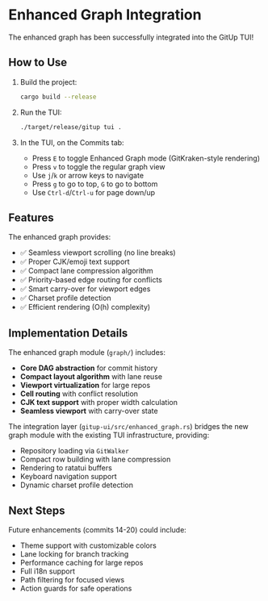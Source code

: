 Enhanced Graph Integration
==========================

The enhanced graph has been successfully integrated into the GitUp TUI!

## How to Use

1. Build the project:
   ```bash
   cargo build --release
   ```

2. Run the TUI:
   ```bash
   ./target/release/gitup tui .
   ```

3. In the TUI, on the Commits tab:
   - Press `E` to toggle Enhanced Graph mode (GitKraken-style rendering)
   - Press `v` to toggle the regular graph view
   - Use `j`/`k` or arrow keys to navigate
   - Press `g` to go to top, `G` to go to bottom
   - Use `Ctrl-d`/`Ctrl-u` for page down/up

## Features

The enhanced graph provides:
- ✅ Seamless viewport scrolling (no line breaks)
- ✅ Proper CJK/emoji text support
- ✅ Compact lane compression algorithm
- ✅ Priority-based edge routing for conflicts
- ✅ Smart carry-over for viewport edges
- ✅ Charset profile detection
- ✅ Efficient rendering (O(h) complexity)

## Implementation Details

The enhanced graph module (`graph/`) includes:
- **Core DAG abstraction** for commit history
- **Compact layout algorithm** with lane reuse
- **Viewport virtualization** for large repos
- **Cell routing** with conflict resolution
- **CJK text support** with proper width calculation
- **Seamless viewport** with carry-over state

The integration layer (`gitup-ui/src/enhanced_graph.rs`) bridges the new graph module with the existing TUI infrastructure, providing:
- Repository loading via `GitWalker`
- Compact row building with lane compression
- Rendering to ratatui buffers
- Keyboard navigation support
- Dynamic charset profile detection

## Next Steps

Future enhancements (commits 14-20) could include:
- Theme support with customizable colors
- Lane locking for branch tracking
- Performance caching for large repos
- Full i18n support
- Path filtering for focused views
- Action guards for safe operations